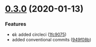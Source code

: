 # [0.3.0](https://github.com/dazlious/bundlecheck/compare/v0.2.1...v0.3.0) (2020-01-13)


### Features

* **ci:** added circleci ([1fc9075](https://github.com/dazlious/bundlecheck/commit/1fc9075c03aec80e555abbd2bacd0abded1e946b))
* added conventional commits ([949f08b](https://github.com/dazlious/bundlecheck/commit/949f08ba4b1a293ada582eed4fdcf3145cc7969a))
